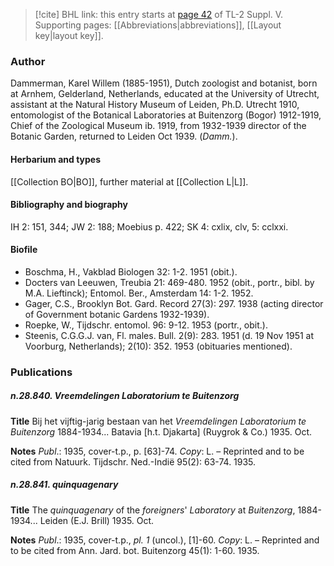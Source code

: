 > [!cite] BHL link: this entry starts at [page 42](https://www.biodiversitylibrary.org/item/103833#page/54/mode/1up) of TL-2 Suppl. V.
> Supporting pages: [[Abbreviations|abbreviations]], [[Layout key|layout key]].

### Author

Dammerman, Karel Willem (1885-1951), Dutch zoologist and botanist, born at Arnhem, Gelderland, Netherlands, educated at the University of Utrecht, assistant at the Natural History Museum of Leiden, Ph.D. Utrecht 1910, entomologist of the Botanical Laboratories at Buitenzorg (Bogor) 1912-1919, Chief of the Zoological Museum ib. 1919, from 1932-1939 director of the Botanic Garden, returned to Leiden Oct 1939. (*Damm.*).

#### Herbarium and types

[[Collection BO|BO]], further material at [[Collection L|L]].

#### Bibliography and biography

IH 2: 151, 344; JW 2: 188; Moebius p. 422; SK 4: cxlix, clv, 5: cclxxi.

#### Biofile

- Boschma, H., Vakblad Biologen 32: 1-2. 1951 (obit.).
- Docters van Leeuwen, Treubia 21: 469-480. 1952 (obit., portr., bibl. by M.A. Lieftinck); Entomol. Ber., Amsterdam 14: 1-2. 1952.
- Gager, C.S., Brooklyn Bot. Gard. Record 27(3): 297. 1938 (acting director of Government botanic Gardens 1932-1939).
- Roepke, W., Tijdschr. entomol. 96: 9-12. 1953 (portr., obit.).
- Steenis, C.G.G.J. van, Fl. males. Bull. 2(9): 283. 1951 (d. 19 Nov 1951 at Voorburg, Netherlands); 2(10): 352. 1953 (obituaries mentioned).

### Publications

##### n.28.840. Vreemdelingen Laboratorium te Buitenzorg

**Title**
Bij het vijftig-jarig bestaan van het *Vreemdelingen Laboratorium te Buitenzorg* 1884-1934... Batavia \[h.t. Djakarta\] (Ruygrok & Co.) 1935. Oct.

**Notes**
*Publ*.: 1935, cover-t.p., p. \[63\]-74. *Copy*: L. – Reprinted and to be cited from Natuurk. Tijdschr. Ned.-Indië 95(2): 63-74. 1935.

##### n.28.841. quinquagenary

**Title**
The *quinquagenary* of the *foreigners*' *Laboratory* at *Buitenzorg*, 1884-1934... Leiden (E.J. Brill) 1935. Oct.

**Notes**
*Publ*.: 1935, cover-t.p., *pl. 1* (uncol.), \[1\]-60. *Copy*: L. – Reprinted and to be cited from Ann. Jard. bot. Buitenzorg 45(1): 1-60. 1935.

